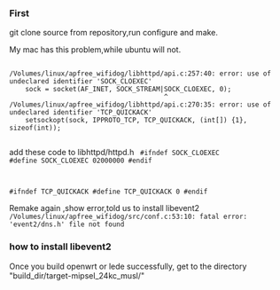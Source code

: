 
### First
  git clone source from repository,run configure and make.

My mac has this problem,while ubuntu will not.

<code>
/Volumes/linux/apfree_wifidog/libhttpd/api.c:257:40: error: use of undeclared identifier 'SOCK_CLOEXEC'
    sock = socket(AF_INET, SOCK_STREAM|SOCK_CLOEXEC, 0);
                                       ^
/Volumes/linux/apfree_wifidog/libhttpd/api.c:270:35: error: use of undeclared identifier 'TCP_QUICKACK'
    setsockopt(sock, IPPROTO_TCP, TCP_QUICKACK, (int[]) {1}, sizeof(int));

</code>

add these code to libhttpd/httpd.h
<code>
#ifndef SOCK_CLOEXEC
#define SOCK_CLOEXEC    02000000
#endif

#ifndef TCP_QUICKACK
#define TCP_QUICKACK 0
#endif
</code>

Remake again ,show error,told us to install libevent2
<code>
/Volumes/linux/apfree_wifidog/src/conf.c:53:10: fatal error: 'event2/dns.h' file not found
</code>

### how to install libevent2

Once you build openwrt or lede successfully, get to the directory "build_dir/target-mipsel_24kc_musl/"
